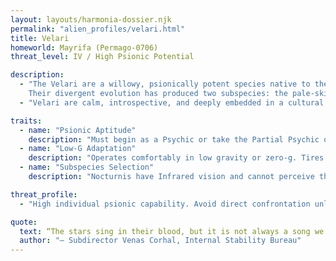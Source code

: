 ```yaml
---
layout: layouts/harmonia-dossier.njk
permalink: "alien_profiles/velari.html"
title: Velari
homeworld: Mayrifa (Permago-0706)
threat_level: IV / High Psionic Potential

description:
  - "The Velari are a willowy, psionically potent species native to the tidally locked world of Mayrifa.
    Their divergent evolution has produced two subspecies: the pale-skinned Nocturnis, adapted to the planet’s eternal night, and the tanned Solarin, born beneath its fixed sun. Though their frames appear fragile, their minds are razor-edged and attuned to unseen layers of reality."
  - "Velari are calm, introspective, and deeply embedded in a cultural tradition that reveres the mind’s reach. They view psionics as a natural language of the cosmos—one that predates even speech. Infiltration or subversion is challenging; their unity and perception make them formidable even unarmed. Caution advised."

traits:
  - name: "Psionic Aptitude"
    description: "Must begin as a Psychic or take the Partial Psychic option from the Adventurer class. Gains +1 to their maximum Effort."
  - name: "Low-G Adaptation"
    description: "Operates comfortably in low gravity or zero-g. Tires much quicker in standard or heavy gravity. -1 to all physically-taxing rolls for each hour they spend in standard gravity."
  - name: "Subspecies Selection"
    description: "Nocturnis have Infrared vision and cannot perceive the standard viewable spectrum. Solarin have standard vision, but gain a +1 bonus when resisting flash effects."

threat_profile:
  - "High individual psionic capability. Avoid direct confrontation unless overwhelming force is available. Preferred operational posture: surveillance, containment, and controlled recruitment."

quote:
  text: “The stars sing in their blood, but it is not always a song we wish to hear.”
  author: "– Subdirector Venas Corhal, Internal Stability Bureau"
---
```

